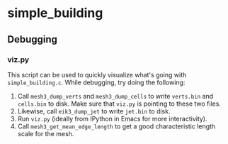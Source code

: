 # simple_building

## Debugging

### viz.py

This script can be used to quickly visualize what's going with `simple_building.c`. While debugging, try doing the following:

1. Call `mesh3_dump_verts` and `mesh3_dump_cells` to write `verts.bin`
   and `cells.bin` to disk. Make sure that `viz.py` is pointing to
   these two files.
2. Likewise, call `eik3_dump_jet` to write `jet.bin` to disk.
3. Run `viz.py` (ideally from IPython in Emacs for more interactivity).
4. Call `mesh3_get_mean_edge_length` to get a good characteristic
   length scale for the mesh.
